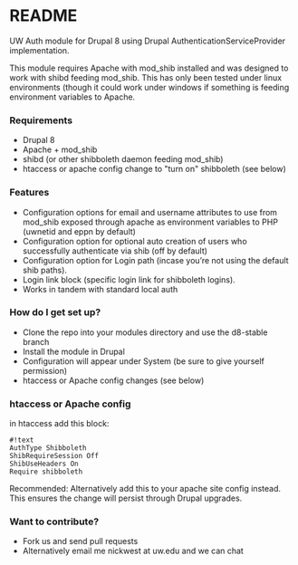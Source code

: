 # README #

UW Auth module for Drupal 8 using Drupal AuthenticationServiceProvider implementation. 

This module requires Apache with mod_shib installed and was designed to work with shibd feeding mod_shib. This has only been tested under linux environments (though it could work under windows if something is feeding environment variables to Apache.

### Requirements ###

* Drupal 8
* Apache + mod_shib
* shibd (or other shibboleth daemon feeding mod_shib)
* htaccess or apache config change to "turn on" shibboleth (see below)


### Features ###

* Configuration options for email and username attributes to use from mod_shib exposed through apache as environment variables to PHP (uwnetid and eppn by default)
* Configuration option for optional auto creation of users who successfully authenticate via shib (off by default)
* Configuration option for Login path (incase you’re not using the default shib paths).
* Login link block (specific login link for shibboleth logins).
* Works in tandem with standard local auth


### How do I get set up? ###

* Clone the repo into your modules directory and use the d8-stable branch
* Install the module in Drupal 
* Configuration will appear under System (be sure to give yourself permission)
* htaccess or Apache config changes (see below)


### htaccess or Apache config ###

in htaccess add this block:

```
#!text
AuthType Shibboleth
ShibRequireSession Off
ShibUseHeaders On
Require shibboleth
```

Recommended: Alternatively add this to your apache site config instead. This ensures the change will persist through Drupal upgrades.


### Want to contribute? ###

* Fork us and send pull requests
* Alternatively email me nickwest at uw.edu and we can chat